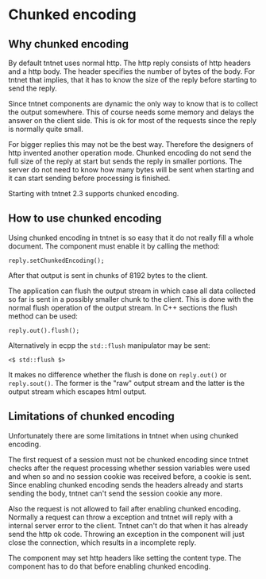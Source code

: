 Chunked encoding
================

Why chunked encoding
--------------------

By default tntnet uses normal http. The http reply consists of http headers and
a http body. The header specifies the number of bytes of the body. For tntnet
that implies, that it has to know the size of the reply before starting to send
the reply.

Since tntnet components are dynamic the only way to know that is to collect the
output somewhere. This of course needs some memory and delays the answer on the
client side. This is ok for most of the requests since the reply is normally
quite small.

For bigger replies this may not be the best way. Therefore the designers of http
invented another operation mode. Chunked encoding do not send the full size of
the reply at start but sends the reply in smaller portions. The server do not
need to know how many bytes will be sent when starting and it can start sending
before processing is finished.

Starting with tntnet 2.3 supports chunked encoding.

How to use chunked encoding
---------------------------

Using chunked encoding in tntnet is so easy that it do not really fill a whole
document. The component must enable it by calling the method:

    reply.setChunkedEncoding();

After that output is sent in chunks of 8192 bytes to the client.

The application can flush the output stream in which case all data collected so
far is sent in a possibly smaller chunk to the client. This is done with the
normal flush operation of the output stream. In C++ sections the flush method
can be used:

    reply.out().flush();

Alternatively in ecpp the `std::flush` manipulator may be sent:

    <$ std::flush $>

It makes no difference whether the flush is done on `reply.out()` or
`reply.sout()`. The former is the "raw" output stream and the latter is the
output stream which escapes html output.

Limitations of chunked encoding
-------------------------------

Unfortunately there are some limitations in tntnet when using chunked encoding.

The first request of a session must not be chunked encoding since tntnet checks
after the request processing whether session variables were used and when so and
no session cookie was received before, a cookie is sent. Since enabling chunked
encoding sends the headers already and starts sending the body, tntnet can't
send the session cookie any more.

Also the request is not allowed to fail after enabling chunked encoding.
Normally a request can throw a exception and tntnet will reply with a internal
server error to the client. Tntnet can't do that when it has already send the
http ok code. Throwing an exception in the component will just close the
connection, which results in a incomplete reply.

The component may set http headers like setting the content type. The component
has to do that before enabling chunked encoding.
